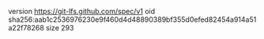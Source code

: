 version https://git-lfs.github.com/spec/v1
oid sha256:aab1c2536976230e9f460d4d48890389bf355d0efed82454a914a51a22f78268
size 293
